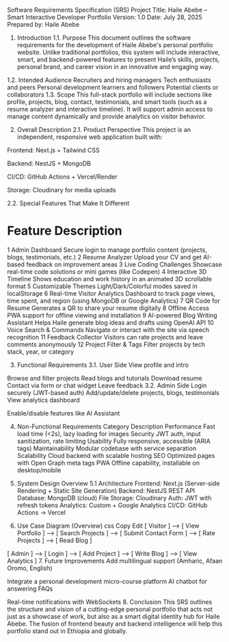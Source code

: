 Software Requirements Specification (SRS)
Project Title: Haile Abebe – Smart Interactive Developer Portfolio
Version: 1.0
Date: July 28, 2025
Prepared by: Haile Abebe
1. Introduction
1.1. Purpose
This document outlines the software requirements for the development of Haile Abebe's personal portfolio website. Unlike traditional portfolios, this system will include interactive, smart, and backend-powered features to present Haile’s skills, projects, personal brand, and career vision in an innovative and engaging way.

1.2. Intended Audience
Recruiters and hiring managers
Tech enthusiasts and peers
Personal development learners and followers
Potential clients or collaborators
1.3. Scope
This full-stack portfolio will include sections like profile, projects, blog, contact, testimonials, and smart tools (such as a resume analyzer and interactive timeline). It will support admin access to manage content dynamically and provide analytics on visitor behavior.

2. Overall Description
2.1. Product Perspective
This project is an independent, responsive web application built with:

Frontend: Next.js + Tailwind CSS

Backend: NestJS + MongoDB

CI/CD: GitHub Actions + Vercel/Render

Storage: Cloudinary for media uploads

2.2. Special Features That Make It Different
#	Feature	Description
1	Admin Dashboard	Secure login to manage portfolio content (projects, blogs, testimonials, etc.)
2	Resume Analyzer	Upload your CV and get AI-based feedback on improvement areas
3	Live Coding Challenges	Showcase real-time code solutions or mini games (like Codepen)
4	Interactive 3D Timeline	Shows education and work history in an animated 3D scrollable format
5	Customizable Themes	Light/Dark/Colorful modes saved in localStorage
6	Real-time Visitor Analytics	Dashboard to track page views, time spent, and region (using MongoDB or Google Analytics)
7	QR Code for Resume	Generates a QR to share your resume digitally
8	Offline Access	PWA support for offline viewing and installation
9	AI-powered Blog Writing Assistant	Helps Haile generate blog ideas and drafts using OpenAI API
10	Voice Search & Commands	Navigate or interact with the site via speech recognition
11	Feedback Collector	Visitors can rate projects and leave comments anonymously
12	Project Filter & Tags	Filter projects by tech stack, year, or category

3. Functional Requirements
3.1. User Side
View profile and intro

Browse and filter projects
Read blogs and tutorials
Download resume
Contact via form or chat widget
Leave feedback
3.2. Admin Side
Login securely (JWT-based auth)
Add/update/delete projects, blogs, testimonials
View analytics dashboard

Enable/disable features like AI Assistant

4. Non-Functional Requirements
Category	Description
Performance	Fast load time (<2s), lazy loading for images
Security	JWT auth, input sanitization, rate limiting
Usability	Fully responsive, accessible (ARIA tags)
Maintainability	Modular codebase with service separation
Scalability	Cloud backend with scalable hosting
SEO	Optimized pages with Open Graph meta tags
PWA	Offline capability, installable on desktop/mobile

5. System Design Overview
5.1 Architecture
Frontend: Next.js (Server-side Rendering + Static Site Generation)
Backend: NestJS REST API
Database: MongoDB (cloud)
File Storage: Cloudinary
Auth: JWT with refresh tokens
Analytics: Custom + Google Analytics
CI/CD: GitHub Actions → Vercel
6. Use Case Diagram (Overview)
css
Copy
Edit
[ Visitor ] --> [ View Portfolio ]
              --> [ Search Projects ]
              --> [ Submit Contact Form ]
              --> [ Rate Projects ]
              --> [ Read Blog ]

[ Admin ] --> [ Login ]
            --> [ Add Project ]
            --> [ Write Blog ]
            --> [ View Analytics ]
7. Future Improvements
Add multilingual support (Amharic, Afaan Oromo, English)

Integrate a personal development micro-course platform
AI chatbot for answering FAQs

Real-time notifications with WebSockets
8. Conclusion
This SRS outlines the structure and vision of a cutting-edge personal portfolio that acts not just as a showcase of work, but also as a smart digital identity hub for Haile Abebe. The fusion of frontend beauty and backend intelligence will help this portfolio stand out in Ethiopia and globally.